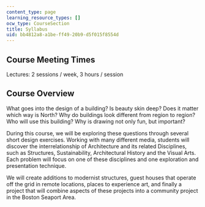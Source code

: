 ```yaml
---
content_type: page
learning_resource_types: []
ocw_type: CourseSection
title: Syllabus
uid: bb4812a8-a1be-ff49-20b9-d5f015f8554d
---
```


Course Meeting Times
--------------------

Lectures: 2 sessions / week, 3 hours / session

Course Overview
---------------

What goes into the design of a building? Is beauty skin deep? Does it matter which way is North? Why do buildings look different from region to region? Who will use this building? Why is drawing not only fun, but important?

During this course, we will be exploring these questions through several short design exercises. Working with many different media, students will discover the interrelationship of Architecture and its related Disciplines, such as Structures, Sustainability, Architectural History and the Visual Arts. Each problem will focus on one of these disciplines and one exploration and presentation technique.

We will create additions to modernist structures, guest houses that operate off the grid in remote locations, places to experience art, and finally a project that will combine aspects of these projects into a community project in the Boston Seaport Area.